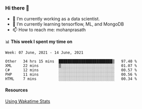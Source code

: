 ### Hi there 👋

- 🔭 I’m currently working as a data scientist.
- 🌱 I’m currently learning tensorflow, ML, and MongoDB
- 📫 How to reach me: mohanprasath

📊 **This week I spent my time on**
<!--START_SECTION:waka-->
```text
Week: 07 June, 2021 - 14 June, 2021

Other   34 hrs 15 mins  ████████████████████████▒   97.40 % 
XML     22 mins         ▒░░░░░░░░░░░░░░░░░░░░░░░░   01.07 % 
C#      12 mins         ░░░░░░░░░░░░░░░░░░░░░░░░░   00.57 % 
PHP     11 mins         ░░░░░░░░░░░░░░░░░░░░░░░░░   00.56 % 
HTML    7 mins          ░░░░░░░░░░░░░░░░░░░░░░░░░   00.34 % 
```
<!--END_SECTION:waka-->

#### Resources
[Using Wakatime Stats](https://github.com/marketplace/actions/waka-readme)
